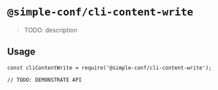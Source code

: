 # `@simple-conf/cli-content-write`

> TODO: description

## Usage

```
const cliContentWrite = require('@simple-conf/cli-content-write');

// TODO: DEMONSTRATE API
```
